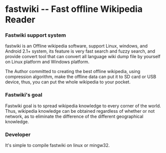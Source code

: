 fastwiki -- Fast offline Wikipedia Reader
========

### Fastwiki support system

fastwiki is an Offline wikipedia software, support Linux, windows, and Android 2.1+ system, its feature is very fast search and fuzzy search, and provide convert tool that can convert all language wiki dump file by yourself on Linux platform and Windows platform.

The Author committed to creating the best offline wikipedia, using compression algorithm, make the offline data can put it to SD card or USB device, thus, you can put the whole wikipedia to your pocket.

### Fastwiki's goal

Fastwiki goal is to spread wikipedia knowledge to every corner of the world. Thus, wikipedia knowledge can be obtained regardless of whether or not network, as to eliminate the difference of the different geographical knowledge. 

### Developer

It's simple to compile fastwiki on linux or mingw32.

